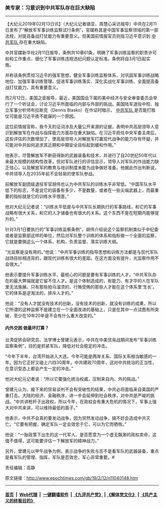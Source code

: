 ### 美专家：习意识到中共军队存在巨大缺陷
------------------------

<p>
 【大纪元2019年02月13日讯】（大纪元记者骆亚、周慧心采访报导）中共在2月11日发布了“解放军军事训练监察试行条例”，官媒称其是中国军事监察领域的第一部法规，对提高备战打仗能力有重要意义。但美国前情报官员则指习近平意识到
 <a href="http://www.epochtimes.com/gb/tag/%E4%B8%AD%E5%85%B1%E5%86%9B%E9%98%9F.html">
  中共军队
 </a>
 存在重大缺陷。
</p>
<p class="p1">
 <span class="s1">
  中共官媒新华社2月11日报导，条例共10章61条，明确了军事训练监察的职责许可权和工作重点，细化了军事训练违规违纪问题认定标准。条例将自3月1日起实施。
 </span>
</p>
<p class="p1">
 <span class="s1">
  并称该条例贯彻习近平的强军思想，健全军事训练监察体系，对巩固军事训练战略地位、加强军事训练管理、促进军事训练落实、深化实战化军事训练、全面提高备战打仗能力，具有重要意义。
 </span>
</p>
<p class="p1">
 <span class="s1">
  而2月12日，美国之音报导，最近，美国国会下属的美中经济与安全审查委员会举行了一个听证会，讨论习近平所面临的内部与外部的挑战。美国陆军退役中校、独立军事分析师布拉斯克（Dennis Blasko）在作证时暗示，
  <a href="http://www.epochtimes.com/gb/tag/%E4%B8%AD%E5%85%B1%E5%86%9B%E9%98%9F.html">
   中共军队
  </a>
  是否能打胜仗可能是习近平夜不能寐的一个原因。
 </span>
</p>
<p class="p1">
 <span class="s1">
  这位前情报官称，我今天的证词涉及大量公开来源的证据，表明中共高层领导人意识到解放军在作战与指挥能力方面存在重大缺陷。在习近平担任中央军委主席后，这些评估的次数增加了，使高层领导人对解放军打赢现代战争的能力存有怀疑，并可能对中共如何追求其近期和中期安全目标起到缓和作用。”
 </span>
</p>
<p class="p1">
 <span class="s1">
  他表示，尽管解放军不断获得新的武器装备和技术，并进行了自20世纪50年代以来最大规模的结构性改革，但对军队进行的评估显示，领导人对军队的作战能力缺乏信心，以及解放军的教育与培训制度未能为战争做好准备。他据此作出判断说，中共领导人在2035年前不会轻易的使军队参战。
 </span>
</p>
<p class="p1">
 <span class="s1">
  前解放军副团级退役军官胡伟也认为中共军队的训练水平非常低。“中国军队水平低下的标志，不是说它的装备有多少，不是数量，或者在一些尖端武器上，而最重要的指标就是它的训练水平很差。”
 </span>
</p>
<p class="p1">
 <span class="s1">
  他对大纪元记者说：“训练水平低是与中共军队长期执行的军事路线，和它的军事战略有很大关系，和它的人才储备也有很大的关系。这个东西不是在短期内能够提升的。”
 </span>
</p>
<p class="p1">
 <span class="s1">
  针对3月1日要执行的“军事训练监察条例”，胡伟介绍说这个监察机制类似于中纪委或者是监察部这样的单位，然后对军队整个训练的体系和指标做一个全面的监察，它就是要搞这么一个体系、机构，负责监督、落实训练大纲。
 </span>
</p>
<p class="p1">
 <span class="s1">
  “光监察是没有用的。”他说：“中共军事训练的指导思想和训练方法都是与现代军队战场目标相违背的，跟现代训练有很大的差距。在这方面没有提升，光监察作用不会很大。”
 </span>
</p>
<p class="p1">
 <span class="s1">
  他表示要提升军事训练水平，最核心的问题是要有军事训练的人才。“中共军队存在的最大弊端就是它留不住人才。是这个体制造成的，有能力、有才华的人在军队里无法施展。只有那些拍马溜须的，行贿受贿的那些人才能在这个体系里‘生长’。它的体系是逆淘汰的，排斥人才的。”
 </span>
</p>
<p class="p1">
 <span class="s1">
  他说：“没有人才就没有技术的创新，没有技术的创新，就没有训练的成果，所以它所谓的这种监察不是建立在一个全面改进的基础上，只是在其中一点试图有所突破，至少在10年20年是不会有什么重大改变的。”
 </span>
</p>
<h4 class="p1">
 <span class="s1">
  内外交困 做最坏打算？
 </span>
</h4>
<p class="p1">
 <span class="s1">
  台湾促转会研究员、法学博士曾建元表示，中共在中美贸易战期间发布“军事训练监察条例”，目的是抓紧军队，降低对社会稳定的冲击。
 </span>
</p>
<p class="p1">
 <span class="s1">
  “今年下半年，台湾开始进入大选，今年可能是两岸关系、国际关系相当敏感的一年。因为它正好又碰上六四30周年，中共建政70周年，这对中共统治的正当性，在意识型态上都会产生一定的冲击。”
 </span>
</p>
<p class="p1">
 <span class="s1">
  他对大纪元记者说：“所以它要强化统治权威，压制来自内、外的挑战。”
 </span>
</p>
<p class="p1">
 <span class="s1">
  曾建元认为，接下来的贸易谈判不会有突破性的结果，中共必将面临来自美国的严重打击。大陆的经济、金融秩序，进一步会延伸到社会秩序，对中共是严峻的挑战。“中共讲枪杆子出政权，所以今年，在政权会有重大危机的情况下，军事上强大对中共来讲，可以维持最低的面子。”
 </span>
</p>
<p class="p1">
 <span class="s1">
  他表示，中共不会真的要发动战争，因为贸然发动战争，搞不好会造成中共灭亡。“它要有把握，确定军队一定会效忠于它，可以为它而牺牲。”
 </span>
</p>
<p class="p1">
 <span class="s1">
  他说：“一胎政策下出生的这一代军人，是否愿意为一个虚无飘渺的政权卖命，这值不值得，这可能要评估一下解放军的精神战力。”
 </span>
</p>
<p class="p1">
 <span class="s1">
  另外，曾建元以甲午战争为例，表示战争的失败与否不是看军队的武器装备，重点是看军队的管理、指挥，军队是否效忠，军心非常重要。#
 </span>
</p>
<p class="p1">
 责任编辑：高静
</p>

原文链接：http://www.epochtimes.com/gb/19/2/12/n11040148.htm


------------------------
#### [首页](https://github.com/gfw-breaker/banned-news/blob/master/README.md) &nbsp;|&nbsp; [Web代理](https://github.com/labour-camp/helloworld) &nbsp;|&nbsp; [一键翻墙软件](https://github.com/gfw-breaker/nogfw/blob/master/README.md) &nbsp;| [《九评共产党》](https://github.com/gfw-breaker/9ping.md/blob/master/README.md#九评之一评共产党是什么) | [《解体党文化》](https://github.com/gfw-breaker/jtdwh.md/blob/master/README.md) | [《共产主义的终极目的》](https://github.com/gfw-breaker/gczydzjmd.md/blob/master/README.md)

